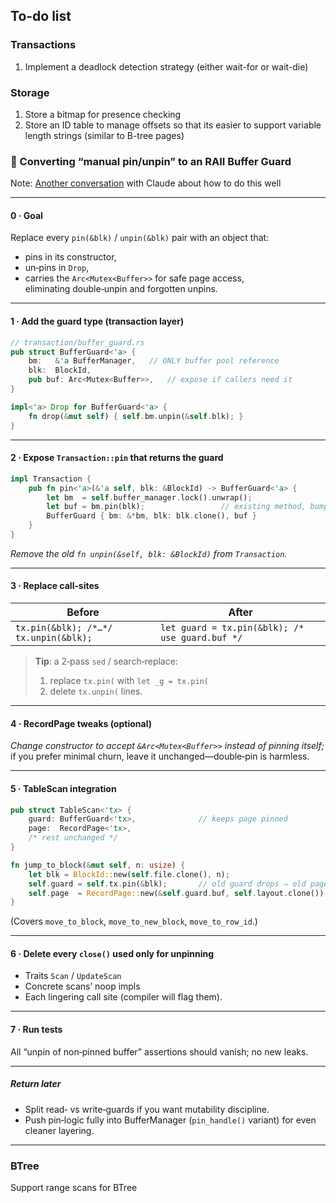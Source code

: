 ## To-do list

### Transactions
1. Implement a deadlock detection strategy (either wait-for or wait-die)

### Storage
1. Store a bitmap for presence checking
2. Store an ID table to manage offsets so that its easier to support variable length strings (similar to B-tree pages)


### 📝 Converting “manual pin/unpin” to an RAII Buffer Guard  

Note: [Another conversation](https://claude.ai/chat/60c71699-fd13-48dc-ae25-34cc0c5d5eb3) with Claude about how to do this well

---

#### 0 · Goal
Replace every `pin(&blk)` / `unpin(&blk)` pair with an object that:
* pins in its constructor,
* un‑pins in `Drop`,
* carries the `Arc<Mutex<Buffer>>` for safe page access,  
  eliminating double‑unpin and forgotten unpins.

---

#### 1 · Add the guard type (transaction layer)

```rust
// transaction/buffer_guard.rs
pub struct BufferGuard<'a> {
    bm:   &'a BufferManager,   // ONLY buffer pool reference
    blk:  BlockId,
    pub buf: Arc<Mutex<Buffer>>,   // expose if callers need it
}

impl<'a> Drop for BufferGuard<'a> {
    fn drop(&mut self) { self.bm.unpin(&self.blk); }
}
```

---

#### 2 · Expose `Transaction::pin` that returns the guard

```rust
impl Transaction {
    pub fn pin<'a>(&'a self, blk: &BlockId) -> BufferGuard<'a> {
        let bm  = self.buffer_manager.lock().unwrap();
        let buf = bm.pin(blk);                 // existing method, bumps pin‑cnt
        BufferGuard { bm: &*bm, blk: blk.clone(), buf }
    }
}
```

*Remove the old `fn unpin(&self, blk: &BlockId)` from `Transaction`.*

---

#### 3 · Replace call‑sites

| Before | After |
|--------|-------|
| `tx.pin(&blk); /*…*/ tx.unpin(&blk);` | `let guard = tx.pin(&blk); /* use guard.buf */` |

> **Tip**: a 2‑pass `sed` / search‑replace:  
> 1. replace `tx.pin(` with `let _g = tx.pin(`  
> 2. delete `tx.unpin(` lines.

---

#### 4 · RecordPage tweaks (optional)

*Change constructor to accept `&Arc<Mutex<Buffer>>` instead of pinning itself;*  
if you prefer minimal churn, leave it unchanged—double‑pin is harmless.

---

#### 5 · TableScan integration

```rust
pub struct TableScan<'tx> {
    guard: BufferGuard<'tx>,              // keeps page pinned
    page:  RecordPage<'tx>,
    /* rest unchanged */
}

fn jump_to_block(&mut self, n: usize) {
    let blk = BlockId::new(self.file.clone(), n);
    self.guard = self.tx.pin(&blk);       // old guard drops ⇒ old page unpinned
    self.page  = RecordPage::new(&self.guard.buf, self.layout.clone());
}
```

(Covers `move_to_block`, `move_to_new_block`, `move_to_row_id`.)

---

#### 6 · Delete every `close()` used only for unpinning
* Traits `Scan` / `UpdateScan`  
* Concrete scans’ noop impls  
* Each lingering call site (compiler will flag them).

---

#### 7 · Run tests  
All “unpin of non‑pinned buffer” assertions should vanish; no new leaks.

---

##### Return later
* Split read‑ vs write‑guards if you want mutability discipline.  
* Push pin‑logic fully into BufferManager (`pin_handle()` variant) for even cleaner layering.

---


### BTree
Support range scans for BTree